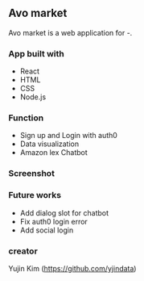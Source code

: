 ## Avo market
Avo market is a web application for -.

### App built with
* React
* HTML
* CSS
* Node.js

### Function
* Sign up and Login with auth0
* Data visualization
* Amazon lex Chatbot

### Screenshot


### Future works
* Add dialog slot for chatbot
* Fix auth0 login error
* Add social login

### creator 
Yujin Kim (https://github.com/yjindata)